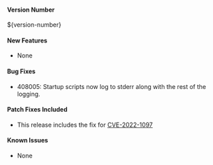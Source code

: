 #### Version Number
${version-number}

#### New Features
- None

#### Bug Fixes
- 408005: Startup scripts now log to stderr along with the rest of the logging.

#### Patch Fixes Included
- This release includes the fix for [CVE-2022-1097](https://www.suse.com/security/cve/CVE-2022-1097.html)

#### Known Issues
- None
